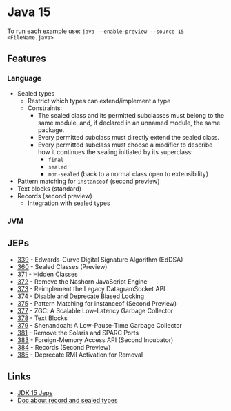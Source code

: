 # Java 15

To run each example use: `java --enable-preview --source 15 <FileName.java>`

## Features

### Language

* Sealed types
  * Restrict which types can extend/implement a type
  * Constraints:
    * The sealed class and its permitted subclasses must belong to the same module, and, if declared in an unnamed module, the same package.
    * Every permitted subclass must directly extend the sealed class.
    * Every permitted subclass must choose a modifier to describe how it continues the sealing initiated by its superclass:
      * `final`
      * `sealed`
      * `non-sealed` (back to a normal class open to extensibility)
* Pattern matching for `instanceof` (second preview)
* Text blocks (standard)
* Records (second preview)
  * Integration with sealed types

### JVM

## JEPs

* [339](https://openjdk.java.net/jeps/339) - Edwards-Curve Digital Signature Algorithm (EdDSA)
* [360](https://openjdk.java.net/jeps/360) - Sealed Classes (Preview)
* [371](https://openjdk.java.net/jeps/371) - Hidden Classes
* [372](https://openjdk.java.net/jeps/372) - Remove the Nashorn JavaScript Engine
* [373](https://openjdk.java.net/jeps/373) - Reimplement the Legacy DatagramSocket API
* [374](https://openjdk.java.net/jeps/374) - Disable and Deprecate Biased Locking
* [375](https://openjdk.java.net/jeps/375) - Pattern Matching for instanceof (Second Preview)
* [377](https://openjdk.java.net/jeps/377) - ZGC: A Scalable Low-Latency Garbage Collector
* [378](https://openjdk.java.net/jeps/378) - Text Blocks
* [379](https://openjdk.java.net/jeps/379) - Shenandoah: A Low-Pause-Time Garbage Collector
* [381](https://openjdk.java.net/jeps/381) - Remove the Solaris and SPARC Ports
* [383](https://openjdk.java.net/jeps/383) - Foreign-Memory Access API (Second Incubator)
* [384](https://openjdk.java.net/jeps/384) - Records (Second Preview)
* [385](https://openjdk.java.net/jeps/385) - Deprecate RMI Activation for Removal

## Links

* [JDK 15 Jeps](https://openjdk.java.net/projects/jdk/15/)
* [Doc about record and sealed types](https://cr.openjdk.java.net/~briangoetz/amber/datum.html)
